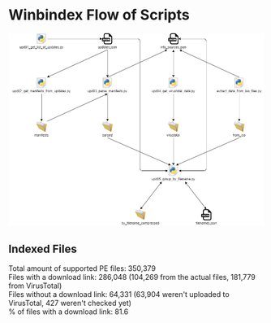 # Winbindex Flow of Scripts

![winbindex-scripts-flow.png](winbindex-scripts-flow.png)

## Indexed Files

<!--FileStats-->
Total amount of supported PE files: 350,379  
Files with a download link: 286,048 (104,269 from the actual files, 181,779 from VirusTotal)  
Files without a download link: 64,331 (63,904 weren't uploaded to VirusTotal, 427 weren't checked yet)  
% of files with a download link: 81.6  
<!--/FileStats-->

